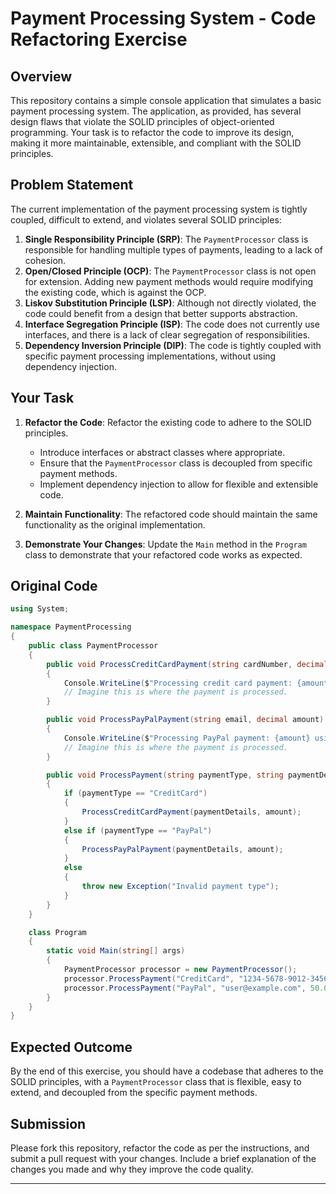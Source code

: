 # Payment Processing System - Code Refactoring Exercise

## Overview

This repository contains a simple console application that simulates a basic payment processing system. The application, as provided, has several design flaws that violate the SOLID principles of object-oriented programming. Your task is to refactor the code to improve its design, making it more maintainable, extensible, and compliant with the SOLID principles.

## Problem Statement

The current implementation of the payment processing system is tightly coupled, difficult to extend, and violates several SOLID principles:

1. **Single Responsibility Principle (SRP)**: The `PaymentProcessor` class is responsible for handling multiple types of payments, leading to a lack of cohesion.
2. **Open/Closed Principle (OCP)**: The `PaymentProcessor` class is not open for extension. Adding new payment methods would require modifying the existing code, which is against the OCP.
3. **Liskov Substitution Principle (LSP)**: Although not directly violated, the code could benefit from a design that better supports abstraction.
4. **Interface Segregation Principle (ISP)**: The code does not currently use interfaces, and there is a lack of clear segregation of responsibilities.
5. **Dependency Inversion Principle (DIP)**: The code is tightly coupled with specific payment processing implementations, without using dependency injection.

## Your Task

1. **Refactor the Code**: Refactor the existing code to adhere to the SOLID principles. 
   - Introduce interfaces or abstract classes where appropriate.
   - Ensure that the `PaymentProcessor` class is decoupled from specific payment methods.
   - Implement dependency injection to allow for flexible and extensible code.
   
2. **Maintain Functionality**: The refactored code should maintain the same functionality as the original implementation.

3. **Demonstrate Your Changes**: Update the `Main` method in the `Program` class to demonstrate that your refactored code works as expected.

## Original Code

```csharp
using System;

namespace PaymentProcessing
{
    public class PaymentProcessor
    {
        public void ProcessCreditCardPayment(string cardNumber, decimal amount)
        {
            Console.WriteLine($"Processing credit card payment: {amount} using card: {cardNumber}");
            // Imagine this is where the payment is processed.
        }

        public void ProcessPayPalPayment(string email, decimal amount)
        {
            Console.WriteLine($"Processing PayPal payment: {amount} using email: {email}");
            // Imagine this is where the payment is processed.
        }

        public void ProcessPayment(string paymentType, string paymentDetails, decimal amount)
        {
            if (paymentType == "CreditCard")
            {
                ProcessCreditCardPayment(paymentDetails, amount);
            }
            else if (paymentType == "PayPal")
            {
                ProcessPayPalPayment(paymentDetails, amount);
            }
            else
            {
                throw new Exception("Invalid payment type");
            }
        }
    }

    class Program
    {
        static void Main(string[] args)
        {
            PaymentProcessor processor = new PaymentProcessor();
            processor.ProcessPayment("CreditCard", "1234-5678-9012-3456", 100.0m);
            processor.ProcessPayment("PayPal", "user@example.com", 50.0m);
        }
    }
}
```

## Expected Outcome

By the end of this exercise, you should have a codebase that adheres to the SOLID principles, with a `PaymentProcessor` class that is flexible, easy to extend, and decoupled from the specific payment methods.

## Submission

Please fork this repository, refactor the code as per the instructions, and submit a pull request with your changes. Include a brief explanation of the changes you made and why they improve the code quality.

---

